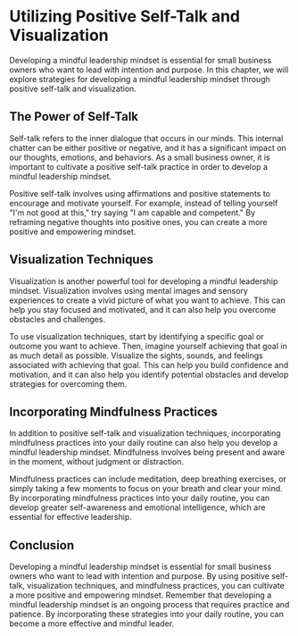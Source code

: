 Utilizing Positive Self-Talk and Visualization
==================================================================================================

Developing a mindful leadership mindset is essential for small business owners who want to lead with intention and purpose. In this chapter, we will explore strategies for developing a mindful leadership mindset through positive self-talk and visualization.

The Power of Self-Talk
----------------------

Self-talk refers to the inner dialogue that occurs in our minds. This internal chatter can be either positive or negative, and it has a significant impact on our thoughts, emotions, and behaviors. As a small business owner, it is important to cultivate a positive self-talk practice in order to develop a mindful leadership mindset.

Positive self-talk involves using affirmations and positive statements to encourage and motivate yourself. For example, instead of telling yourself "I'm not good at this," try saying "I am capable and competent." By reframing negative thoughts into positive ones, you can create a more positive and empowering mindset.

Visualization Techniques
------------------------

Visualization is another powerful tool for developing a mindful leadership mindset. Visualization involves using mental images and sensory experiences to create a vivid picture of what you want to achieve. This can help you stay focused and motivated, and it can also help you overcome obstacles and challenges.

To use visualization techniques, start by identifying a specific goal or outcome you want to achieve. Then, imagine yourself achieving that goal in as much detail as possible. Visualize the sights, sounds, and feelings associated with achieving that goal. This can help you build confidence and motivation, and it can also help you identify potential obstacles and develop strategies for overcoming them.

Incorporating Mindfulness Practices
-----------------------------------

In addition to positive self-talk and visualization techniques, incorporating mindfulness practices into your daily routine can also help you develop a mindful leadership mindset. Mindfulness involves being present and aware in the moment, without judgment or distraction.

Mindfulness practices can include meditation, deep breathing exercises, or simply taking a few moments to focus on your breath and clear your mind. By incorporating mindfulness practices into your daily routine, you can develop greater self-awareness and emotional intelligence, which are essential for effective leadership.

Conclusion
----------

Developing a mindful leadership mindset is essential for small business owners who want to lead with intention and purpose. By using positive self-talk, visualization techniques, and mindfulness practices, you can cultivate a more positive and empowering mindset. Remember that developing a mindful leadership mindset is an ongoing process that requires practice and patience. By incorporating these strategies into your daily routine, you can become a more effective and mindful leader.
